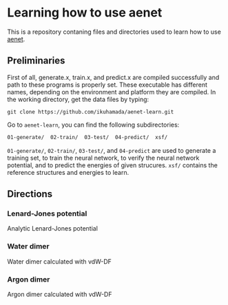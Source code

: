 # Learning how to use aenet

This is a repository contaning files and directories used to learn how to use [aenet](http://ann.atomistic.net/).

## Preliminaries

First of all, generate.x, train.x, and predict.x are compiled successfully and path to these programs is properly set.
These executable has different names, depending on the environment and platform they are compiled.
In the working directory, get the data files by typing:

```
git clone https://github.com/ikuhamada/aenet-learn.git
```

Go to ``aenet-learn``, you can find the following subdirectories:

```Bash
01-generate/  02-train/  03-test/  04-predict/	xsf/
```

``01-generate/``, ``02-train/``, ``03-test/``, and ``04-predict`` are used to generate a training set, to train the neural network, to verify the neural network potential, and to predict the energies of given strucures.
``xsf/`` contains the reference structures and energies to learn.

## Directions

### Lenard-Jones potential

Analytic Lenard-Jones potential

### Water dimer

Water dimer calculated with vdW-DF

### Argon dimer

Argon dimer calculated with vdW-DF
